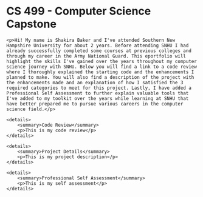 <!DOCTYPE html>
<html>
<head>
    <link rel="stylesheet" href="style.css">
    <title>CS 499 - Computer Science Capstone</title>
</head>
<body>

<div class="content">
    <h1>CS 499 - Computer Science Capstone</h1>

    <p>Hi! My name is Shakira Baker and I've attended Southern New Hampshire University for about 2 years. Before attending SNHU I had already successfully completed some courses at previous colleges and through my career in the Army National Guard. This eportfolio will highlight the skills I've gained over the years throughout my computer science journey with SNHU. Below you will find a link to a code review where I thoroughly explained the starting code and the enhancements I planned to make. You will also find a description of the project with the enhancements made and an explanation of how I satisfied the 3 required categories to meet for this project. Lastly, I have added a Professional Self Assessment to further explain valuable tools that I've added to my toolkit over the years while learning at SNHU that have better prepared me to pursue various careers in the computer science field.</p>

    <details>
        <summary>Code Review</summary>
        <p>This is my code review</p>
    </details>

    <details>
        <summary>Project Details</summary>
        <p>This is my project description</p>
    </details>

    <details>
        <summary>Professional Self Assessment</summary>
        <p>This is my self assessment</p>
    </details>
</div>

</body>
</html>

